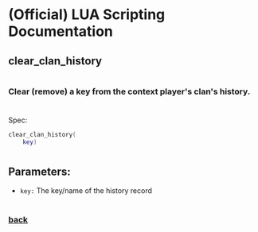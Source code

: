 
# (Official) LUA Scripting Documentation

## clear_clan_history
#
### Clear (remove) a key from the context player's clan's history.
#
Spec:
```lua
clear_clan_history(
	key)
```
#
## Parameters:
- `key:` The key/name of the history record
#  

### [back](../history)
